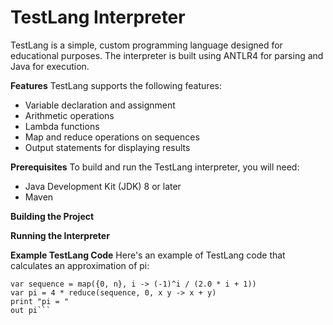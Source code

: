 # TestLang Interpreter
 
TestLang is a simple, custom programming language designed for educational purposes. The interpreter is built using ANTLR4 for parsing and Java for execution.

**Features**
TestLang supports the following features:

- Variable declaration and assignment
- Arithmetic operations
- Lambda functions
- Map and reduce operations on sequences
- Output statements for displaying results

**Prerequisites**
 To build and run the TestLang interpreter, you will need:

- Java Development Kit (JDK) 8 or later
- Maven

**Building the Project**

**Running the Interpreter**

**Example TestLang Code**
Here's an example of TestLang code that calculates an approximation of pi:
```var n = 500
var sequence = map({0, n}, i -> (-1)^i / (2.0 * i + 1))
var pi = 4 * reduce(sequence, 0, x y -> x + y)
print "pi = "
out pi```
